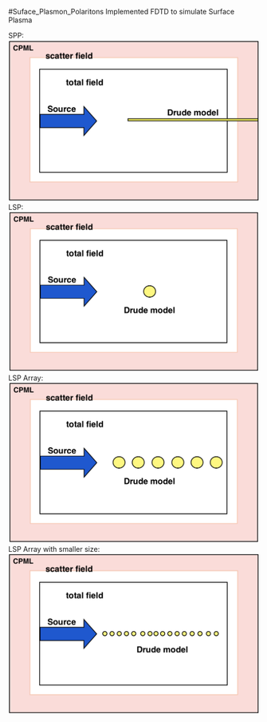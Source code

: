 #Suface_Plasmon_Polaritons
Implemented FDTD to simulate Surface Plasma

SPP:
![alt text](https://github.com/ShuaiHsunLee/Suface_Plasmon_Polaritons/blob/master/img/Fig1.png "Experiment 1")
LSP:
![alt text](https://github.com/ShuaiHsunLee/Suface_Plasmon_Polaritons/blob/master/img/Fig2.png "Experiment 1")
LSP Array:
![alt text](https://github.com/ShuaiHsunLee/Suface_Plasmon_Polaritons/blob/master/img/Fig3.png "Experiment 1")
LSP Array with smaller size:
![alt text](https://github.com/ShuaiHsunLee/Suface_Plasmon_Polaritons/blob/master/img/Fig4.png "Experiment 1")
